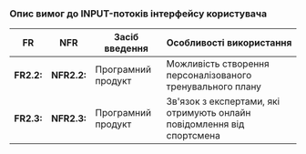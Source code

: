 ### Опис вимог до INPUT-потоків інтерфейсу користувача

| FR  | NFR  | Засіб введення | Особливості використання |
|------------------------|--------------------------|--------------|-------------------------|
| **FR2.2:** | **NFR2.2:** | Програмний продукт | Можливість створення персоналізованого тренувального плану |
| **FR2.3:** | **NFR2.3:** | Програмний продукт | Зв'язок з експертами, які отримують онлайн повідомлення від спортсмена |
